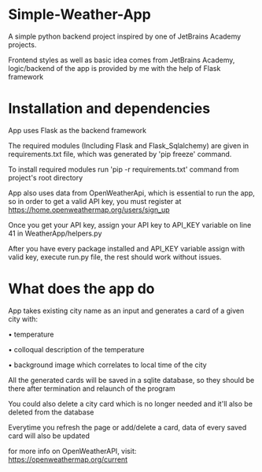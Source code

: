 # Simple-Weather-App
A simple python backend project inspired by one of JetBrains Academy projects.

Frontend styles as well as basic idea comes from JetBrains Academy,
logic/backend of the app is provided by me with the help of Flask framework

# Installation and dependencies

App uses Flask as the backend framework

The required modules (Including Flask and Flask_Sqlalchemy) are given in requirements.txt file,
which was generated by 'pip freeze' command.

To install required modules run 'pip -r requirements.txt' command from project's root directory

App also uses data from OpenWeatherApi, which is essential to run the app,
so in order to get a valid API key,
you must register at https://home.openweathermap.org/users/sign_up


Once you get your API key, assign your API key to API_KEY variable on line 41 in WeatherApp/helpers.py  

After you have every package installed and API_KEY variable assign with valid key, execute run.py file, the rest should work without issues.


# What does the app do

App takes existing city name as an input and generates a card of a given city with:

  • temperature
  
  • colloqual description of the temperature
  
  • background image which correlates to local time of the city
  
  
All the generated cards will be saved in a sqlite database,
so they should be there after termination and relaunch of the program

You could also delete a city card which is no longer needed and it'll also be deleted from the database

Everytime you refresh the page or add/delete a card, data of every saved card will also be updated 

for more info on OpenWeatherAPI, visit: 
https://openweathermap.org/current

